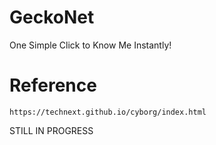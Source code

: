 # GeckoNet
One Simple Click to Know Me Instantly!

# Reference
`https://technext.github.io/cyborg/index.html`

STILL IN PROGRESS
